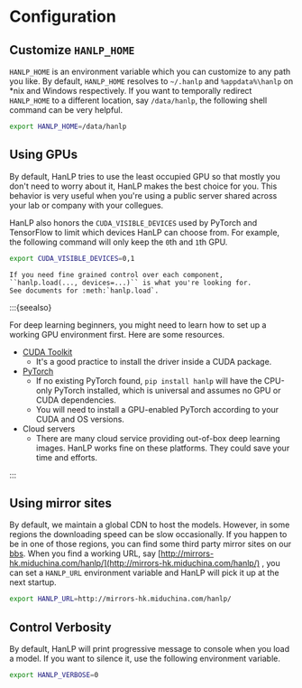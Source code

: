 # Configuration

## Customize ``HANLP_HOME``

 `HANLP_HOME`  is an environment variable which you can customize to any path you like. By default, `HANLP_HOME` resolves to `~/.hanlp` and `%appdata%\hanlp` on *nix and Windows respectively. If you want to temporally redirect `HANLP_HOME` to a different location, say `/data/hanlp`, the following shell command can be very helpful.

```bash
export HANLP_HOME=/data/hanlp
```

## Using GPUs

By default, HanLP tries to use the least occupied GPU so that mostly you don't need to worry about it, HanLP makes the best choice for you. This behavior is very useful when you're using a public server shared across your lab or company with your collegues. 

HanLP also honors the ``CUDA_VISIBLE_DEVICES`` used by PyTorch and TensorFlow to limit which devices HanLP can choose from. For example, the following command will only keep the `0`th and `1`th GPU.

```bash
export CUDA_VISIBLE_DEVICES=0,1
```

```{eval-rst}
If you need fine grained control over each component, ``hanlp.load(..., devices=...)`` is what you're looking for.
See documents for :meth:`hanlp.load`.
```

:::{seealso}

For deep learning beginners, you might need to learn how to set up a working GPU environment first. Here are some 
resources.

- [CUDA Toolkit](https://developer.nvidia.com/cuda-toolkit)
    - It's a good practice to install the driver inside a CUDA package. 
- [PyTorch](https://pytorch.org/get-started/locally/)
    - If no existing PyTorch found, `pip install hanlp` will have the CPU-only PyTorch installed, which is universal and assumes no GPU or CUDA dependencies. 
    - You will need to install a GPU-enabled PyTorch according to your CUDA and OS versions.
- Cloud servers
    - There are many cloud service providing out-of-box deep learning images. HanLP works fine on these platforms. 
        They could save your time and efforts.

:::

## Using mirror sites

By default, we maintain a global CDN to host the models. However, in some regions the downloading speed can 
be slow occasionally. If you happen to be in one of those regions, you can find some third party mirror sites 
on our [bbs](https://bbs.hankcs.com/). When you find a working URL, say 
[http://mirrors-hk.miduchina.com/hanlp/](http://mirrors-hk.miduchina.com/hanlp/) , you can set a `HANLP_URL` 
environment variable and HanLP will pick it up at the next startup.

```bash
export HANLP_URL=http://mirrors-hk.miduchina.com/hanlp/
```

## Control Verbosity

By default, HanLP will print progressive message to console when you load a model. If you want to silence it, use the 
following environment variable.

```bash
export HANLP_VERBOSE=0
```
